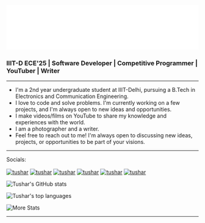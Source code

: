 ![Tushar's GitHub Banner](Tushar%20Chandra%20Logo.png)

### IIIT-D ECE'25 | Software Developer | Competitive Programmer | YouTuber | Writer

----

* I'm a 2nd year undergraduate student at IIIT-Delhi, pursuing a B.Tech in Electronics and Communication Engineering.
* I love to code and solve problems. I'm currently working on a few projects, and I'm always open to new ideas and opportunities.
* I make videos/films on YouTube to share my knowledge and experiences with the world.
* I am a photographer and a writer.
* Feel free to reach out to me! I'm always open to discussing new ideas, projects, or opportunities to be part of your visions.
  
----
Socials:

<a href="https://www.linkedin.com/in/tushar-chandra-7547901ab//" target="blank"><img align="center"
          src="https://img.shields.io/badge/linkedin-%230077B5.svg?style=for-the-badge&logo=linkedin&logoColor=white"
          alt="tushar" height="30"/></a>
<a href="mailto:cout.destiny@gmail.com" target="blank"><img align="center"
          src="https://img.shields.io/badge/gmail-D14836.svg?style=for-the-badge&logo=gmail&logoColor=white"
          alt="tushar" height="30"/></a>
<a href="https://www.instagram.com/me_tusharchandra/" target="blank"><img align="center"
          src="https://img.shields.io/badge/instagram-%23E4405F.svg?style=for-the-badge&logo=instagram&logoColor=white"
          alt="tushar" height="30"/></a>
<a href="https://www.youtube.com/tusharchandra" target="blank"><img align="center"
          src="https://img.shields.io/badge/youtube-%23FF0000.svg?style=for-the-badge&logo=youtube&logoColor=white"
          alt="tushar" height="30"/></a>
<a href="https://twitter.com/me_tushari" target="blank"><img align="center"
          src="https://img.shields.io/badge/twitter-%231DA1F2.svg?style=for-the-badge&logo=twitter&logoColor=white"
          alt="tushar" height="30"/></a>
<a href="https://linktr.ee/tusharchandra" target="blank"><img align="center"
          src="https://img.shields.io/badge/linktree-%231DA1F2.svg?style=for-the-badge&logo=linktree&logoColor=gree"
          alt="tushar" height="30"/></a>

![Tushar's GitHub stats](https://github-readme-stats.vercel.app/api?username=me-tusharchandra&show_icons=true&theme=vue-dark)

![Tushar's top languages](https://github-readme-stats.vercel.app/api/top-langs/?username=me-tusharchandra&layout=compact&show_icons=true&theme=vue-dark)

![More Stats](https://github-readme-streak-stats.herokuapp.com?user=me-tusharchandra&theme=vue-dark)

-----

